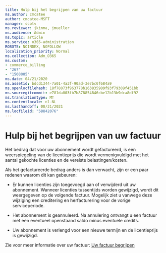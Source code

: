 ```yaml
---
title: Hulp bij het begrijpen van uw factuur
ms.author: cmcatee
author: cmcatee-MSFT
manager: scotv
ms.reviewer: jkinma, jmueller
ms.audience: Admin
ms.topic: article
ms.service: o365-administration
ROBOTS: NOINDEX, NOFOLLOW
localization_priority: Normal
ms.collection: Adm_O365
ms.custom:
- commerce_billing
- "267"
- "1500005"
ms.date: 04/21/2020
ms.assetid: bdcd1344-7a01-4a3f-90ad-3e7bc0f684a9
ms.openlocfilehash: 18f78073f963778b163835989f93f79309f451bb
ms.sourcegitcommit: e781da003fb7b878854846cbe12b13b9dca8df92
ms.translationtype: MT
ms.contentlocale: nl-NL
ms.lasthandoff: 08/31/2021
ms.locfileid: "58842076"
---
```

# <a name="help-understanding-your-bill"></a>Hulp bij het begrijpen van uw factuur

Het bedrag dat voor uw abonnement wordt gefactureerd, is een weerspiegeling van de licentieprijs die wordt vermenigvuldigd met het aantal gekochte licenties en de vereiste belastingen/kosten.
  
Als het gefactureerde bedrag anders is dan verwacht, zijn er een paar redenen waarom dit kan gebeuren:
  
- Er kunnen licenties zijn toegevoegd aan of verwijderd uit uw abonnement. Wanneer licenties tussentijds worden gewijzigd, wordt dit weergegeven op de volgende factuur. Mogelijk ziet u vanwege deze wijziging een creditering en herfacturering voor de vorige serviceperiode.

- Het abonnement is geannuleerd. Na annulering ontvangt u een factuur met een eventueel openstaand saldo minus eventuele credits.

- Uw abonnement is verlengd voor een nieuwe termijn en de licentieprijs is gewijzigd.

Zie voor meer informatie over uw factuur: [Uw factuur begrijpen](https://docs.microsoft.com/microsoft-365/commerce/billing-and-payments/understand-your-invoice2)